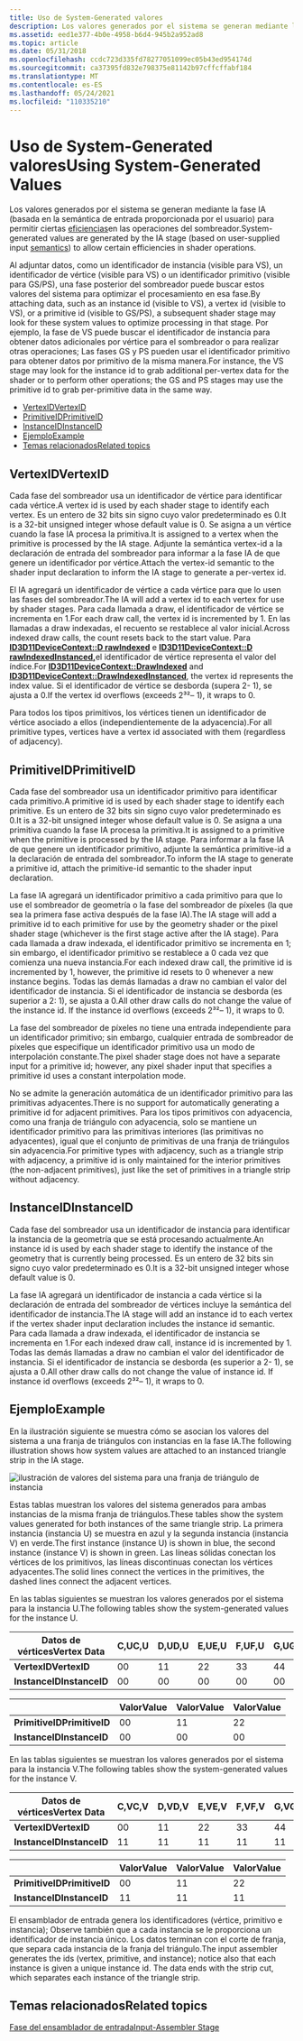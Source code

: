 ```yaml
---
title: Uso de System-Generated valores
description: Los valores generados por el sistema se generan mediante la fase IA (basada en la semántica de entrada proporcionada por el usuario) para permitir ciertas eficiencias en las operaciones del sombreador.
ms.assetid: eed1e377-4b0e-4958-b6d4-945b2a952ad8
ms.topic: article
ms.date: 05/31/2018
ms.openlocfilehash: ccdc723d335fd78277051099ec05b43ed954174d
ms.sourcegitcommit: ca37395fd832e798375e81142b97cffcffabf184
ms.translationtype: MT
ms.contentlocale: es-ES
ms.lasthandoff: 05/24/2021
ms.locfileid: "110335210"
---
```

# <a name="using-system-generated-values"></a><span data-ttu-id="a2fb6-103">Uso de System-Generated valores</span><span class="sxs-lookup"><span data-stu-id="a2fb6-103">Using System-Generated Values</span></span>

<span data-ttu-id="a2fb6-104">Los valores generados por el sistema se generan mediante la fase IA (basada en la semántica de entrada proporcionada por el usuario) para permitir ciertas [eficiencias](/windows/desktop/direct3dhlsl/dx-graphics-hlsl-semantics)en las operaciones del sombreador.</span><span class="sxs-lookup"><span data-stu-id="a2fb6-104">System-generated values are generated by the IA stage (based on user-supplied input [semantics](/windows/desktop/direct3dhlsl/dx-graphics-hlsl-semantics)) to allow certain efficiencies in shader operations.</span></span>

<span data-ttu-id="a2fb6-105">Al adjuntar datos, como un identificador de instancia (visible para VS), un identificador de vértice (visible para VS) o un identificador primitivo (visible para GS/PS), una fase posterior del sombreador puede buscar estos valores del sistema para optimizar el procesamiento en esa fase.</span><span class="sxs-lookup"><span data-stu-id="a2fb6-105">By attaching data, such as an instance id (visible to VS), a vertex id (visible to VS), or a primitive id (visible to GS/PS), a subsequent shader stage may look for these system values to optimize processing in that stage.</span></span> <span data-ttu-id="a2fb6-106">Por ejemplo, la fase de VS puede buscar el identificador de instancia para obtener datos adicionales por vértice para el sombreador o para realizar otras operaciones; Las fases GS y PS pueden usar el identificador primitivo para obtener datos por primitivo de la misma manera.</span><span class="sxs-lookup"><span data-stu-id="a2fb6-106">For instance, the VS stage may look for the instance id to grab additional per-vertex data for the shader or to perform other operations; the GS and PS stages may use the primitive id to grab per-primitive data in the same way.</span></span>

-   [<span data-ttu-id="a2fb6-107">VertexID</span><span class="sxs-lookup"><span data-stu-id="a2fb6-107">VertexID</span></span>](#vertexid)
-   [<span data-ttu-id="a2fb6-108">PrimitiveID</span><span class="sxs-lookup"><span data-stu-id="a2fb6-108">PrimitiveID</span></span>](#primitiveid)
-   [<span data-ttu-id="a2fb6-109">InstanceID</span><span class="sxs-lookup"><span data-stu-id="a2fb6-109">InstanceID</span></span>](#instanceid)
-   [<span data-ttu-id="a2fb6-110">Ejemplo</span><span class="sxs-lookup"><span data-stu-id="a2fb6-110">Example</span></span>](#example)
-   [<span data-ttu-id="a2fb6-111">Temas relacionados</span><span class="sxs-lookup"><span data-stu-id="a2fb6-111">Related topics</span></span>](#related-topics)

## <a name="vertexid"></a><span data-ttu-id="a2fb6-112">VertexID</span><span class="sxs-lookup"><span data-stu-id="a2fb6-112">VertexID</span></span>

<span data-ttu-id="a2fb6-113">Cada fase del sombreador usa un identificador de vértice para identificar cada vértice.</span><span class="sxs-lookup"><span data-stu-id="a2fb6-113">A vertex id is used by each shader stage to identify each vertex.</span></span> <span data-ttu-id="a2fb6-114">Es un entero de 32 bits sin signo cuyo valor predeterminado es 0.</span><span class="sxs-lookup"><span data-stu-id="a2fb6-114">It is a 32-bit unsigned integer whose default value is 0.</span></span> <span data-ttu-id="a2fb6-115">Se asigna a un vértice cuando la fase IA procesa la primitiva.</span><span class="sxs-lookup"><span data-stu-id="a2fb6-115">It is assigned to a vertex when the primitive is processed by the IA stage.</span></span> <span data-ttu-id="a2fb6-116">Adjunte la semántica vertex-id a la declaración de entrada del sombreador para informar a la fase IA de que genere un identificador por vértice.</span><span class="sxs-lookup"><span data-stu-id="a2fb6-116">Attach the vertex-id semantic to the shader input declaration to inform the IA stage to generate a per-vertex id.</span></span>

<span data-ttu-id="a2fb6-117">El IA agregará un identificador de vértice a cada vértice para que lo usen las fases del sombreador.</span><span class="sxs-lookup"><span data-stu-id="a2fb6-117">The IA will add a vertex id to each vertex for use by shader stages.</span></span> <span data-ttu-id="a2fb6-118">Para cada llamada a draw, el identificador de vértice se incrementa en 1.</span><span class="sxs-lookup"><span data-stu-id="a2fb6-118">For each draw call, the vertex id is incremented by 1.</span></span> <span data-ttu-id="a2fb6-119">En las llamadas a draw indexadas, el recuento se restablece al valor inicial.</span><span class="sxs-lookup"><span data-stu-id="a2fb6-119">Across indexed draw calls, the count resets back to the start value.</span></span> <span data-ttu-id="a2fb6-120">Para [**ID3D11DeviceContext::D rawIndexed**](/windows/desktop/api/D3D11/nf-d3d11-id3d11devicecontext-drawindexed) e [**ID3D11DeviceContext::D rawIndexedInstanced,**](/windows/desktop/api/D3D11/nf-d3d11-id3d11devicecontext-drawindexedinstanced)el identificador de vértice representa el valor del índice.</span><span class="sxs-lookup"><span data-stu-id="a2fb6-120">For [**ID3D11DeviceContext::DrawIndexed**](/windows/desktop/api/D3D11/nf-d3d11-id3d11devicecontext-drawindexed) and [**ID3D11DeviceContext::DrawIndexedInstanced**](/windows/desktop/api/D3D11/nf-d3d11-id3d11devicecontext-drawindexedinstanced), the vertex id represents the index value.</span></span> <span data-ttu-id="a2fb6-121">Si el identificador de vértice se desborda (supera 2- 1), se ajusta a 0.</span><span class="sxs-lookup"><span data-stu-id="a2fb6-121">If the vertex id overflows (exceeds 2³²– 1), it wraps to 0.</span></span>

<span data-ttu-id="a2fb6-122">Para todos los tipos primitivos, los vértices tienen un identificador de vértice asociado a ellos (independientemente de la adyacencia).</span><span class="sxs-lookup"><span data-stu-id="a2fb6-122">For all primitive types, vertices have a vertex id associated with them (regardless of adjacency).</span></span>

## <a name="primitiveid"></a><span data-ttu-id="a2fb6-123">PrimitiveID</span><span class="sxs-lookup"><span data-stu-id="a2fb6-123">PrimitiveID</span></span>

<span data-ttu-id="a2fb6-124">Cada fase del sombreador usa un identificador primitivo para identificar cada primitivo.</span><span class="sxs-lookup"><span data-stu-id="a2fb6-124">A primitive id is used by each shader stage to identify each primitive.</span></span> <span data-ttu-id="a2fb6-125">Es un entero de 32 bits sin signo cuyo valor predeterminado es 0.</span><span class="sxs-lookup"><span data-stu-id="a2fb6-125">It is a 32-bit unsigned integer whose default value is 0.</span></span> <span data-ttu-id="a2fb6-126">Se asigna a una primitiva cuando la fase IA procesa la primitiva.</span><span class="sxs-lookup"><span data-stu-id="a2fb6-126">It is assigned to a primitive when the primitive is processed by the IA stage.</span></span> <span data-ttu-id="a2fb6-127">Para informar a la fase IA de que genere un identificador primitivo, adjunte la semántica primitive-id a la declaración de entrada del sombreador.</span><span class="sxs-lookup"><span data-stu-id="a2fb6-127">To inform the IA stage to generate a primitive id, attach the primitive-id semantic to the shader input declaration.</span></span>

<span data-ttu-id="a2fb6-128">La fase IA agregará un identificador primitivo a cada primitivo para que lo use el sombreador de geometría o la fase del sombreador de píxeles (la que sea la primera fase activa después de la fase IA).</span><span class="sxs-lookup"><span data-stu-id="a2fb6-128">The IA stage will add a primitive id to each primitive for use by the geometry shader or the pixel shader stage (whichever is the first stage active after the IA stage).</span></span> <span data-ttu-id="a2fb6-129">Para cada llamada a draw indexada, el identificador primitivo se incrementa en 1; sin embargo, el identificador primitivo se restablece a 0 cada vez que comienza una nueva instancia.</span><span class="sxs-lookup"><span data-stu-id="a2fb6-129">For each indexed draw call, the primitive id is incremented by 1, however, the primitive id resets to 0 whenever a new instance begins.</span></span> <span data-ttu-id="a2fb6-130">Todas las demás llamadas a draw no cambian el valor del identificador de instancia. Si el identificador de instancia se desborda (es superior a 2: 1), se ajusta a 0.</span><span class="sxs-lookup"><span data-stu-id="a2fb6-130">All other draw calls do not change the value of the instance id. If the instance id overflows (exceeds 2³²– 1), it wraps to 0.</span></span>

<span data-ttu-id="a2fb6-131">La fase del sombreador de píxeles no tiene una entrada independiente para un identificador primitivo; sin embargo, cualquier entrada de sombreador de píxeles que especifique un identificador primitivo usa un modo de interpolación constante.</span><span class="sxs-lookup"><span data-stu-id="a2fb6-131">The pixel shader stage does not have a separate input for a primitive id; however, any pixel shader input that specifies a primitive id uses a constant interpolation mode.</span></span>

<span data-ttu-id="a2fb6-132">No se admite la generación automática de un identificador primitivo para las primitivas adyacentes.</span><span class="sxs-lookup"><span data-stu-id="a2fb6-132">There is no support for automatically generating a primitive id for adjacent primitives.</span></span> <span data-ttu-id="a2fb6-133">Para los tipos primitivos con adyacencia, como una franja de triángulo con adyacencia, solo se mantiene un identificador primitivo para las primitivas interiores (las primitivas no adyacentes), igual que el conjunto de primitivas de una franja de triángulos sin adyacencia.</span><span class="sxs-lookup"><span data-stu-id="a2fb6-133">For primitive types with adjacency, such as a triangle strip with adjacency, a primitive id is only maintained for the interior primitives (the non-adjacent primitives), just like the set of primitives in a triangle strip without adjacency.</span></span>

## <a name="instanceid"></a><span data-ttu-id="a2fb6-134">InstanceID</span><span class="sxs-lookup"><span data-stu-id="a2fb6-134">InstanceID</span></span>

<span data-ttu-id="a2fb6-135">Cada fase del sombreador usa un identificador de instancia para identificar la instancia de la geometría que se está procesando actualmente.</span><span class="sxs-lookup"><span data-stu-id="a2fb6-135">An instance id is used by each shader stage to identify the instance of the geometry that is currently being processed.</span></span> <span data-ttu-id="a2fb6-136">Es un entero de 32 bits sin signo cuyo valor predeterminado es 0.</span><span class="sxs-lookup"><span data-stu-id="a2fb6-136">It is a 32-bit unsigned integer whose default value is 0.</span></span>

<span data-ttu-id="a2fb6-137">La fase IA agregará un identificador de instancia a cada vértice si la declaración de entrada del sombreador de vértices incluye la semántica del identificador de instancia.</span><span class="sxs-lookup"><span data-stu-id="a2fb6-137">The IA stage will add an instance id to each vertex if the vertex shader input declaration includes the instance id semantic.</span></span> <span data-ttu-id="a2fb6-138">Para cada llamada a draw indexada, el identificador de instancia se incrementa en 1.</span><span class="sxs-lookup"><span data-stu-id="a2fb6-138">For each indexed draw call, instance id is incremented by 1.</span></span> <span data-ttu-id="a2fb6-139">Todas las demás llamadas a draw no cambian el valor del identificador de instancia. Si el identificador de instancia se desborda (es superior a 2- 1), se ajusta a 0.</span><span class="sxs-lookup"><span data-stu-id="a2fb6-139">All other draw calls do not change the value of instance id. If instance id overflows (exceeds 2³²– 1), it wraps to 0.</span></span>

## <a name="example"></a><span data-ttu-id="a2fb6-140">Ejemplo</span><span class="sxs-lookup"><span data-stu-id="a2fb6-140">Example</span></span>

<span data-ttu-id="a2fb6-141">En la ilustración siguiente se muestra cómo se asocian los valores del sistema a una franja de triángulos con instancias en la fase IA.</span><span class="sxs-lookup"><span data-stu-id="a2fb6-141">The following illustration shows how system values are attached to an instanced triangle strip in the IA stage.</span></span>

![ilustración de valores del sistema para una franja de triángulo de instancia](images/d3d10-ia-example.png)

<span data-ttu-id="a2fb6-143">Estas tablas muestran los valores del sistema generados para ambas instancias de la misma franja de triángulos.</span><span class="sxs-lookup"><span data-stu-id="a2fb6-143">These tables show the system values generated for both instances of the same triangle strip.</span></span> <span data-ttu-id="a2fb6-144">La primera instancia (instancia U) se muestra en azul y la segunda instancia (instancia V) en verde.</span><span class="sxs-lookup"><span data-stu-id="a2fb6-144">The first instance (instance U) is shown in blue, the second instance (instance V) is shown in green.</span></span> <span data-ttu-id="a2fb6-145">Las líneas sólidas conectan los vértices de los primitivos, las líneas discontinuas conectan los vértices adyacentes.</span><span class="sxs-lookup"><span data-stu-id="a2fb6-145">The solid lines connect the vertices in the primitives, the dashed lines connect the adjacent vertices.</span></span>

<span data-ttu-id="a2fb6-146">En las tablas siguientes se muestran los valores generados por el sistema para la instancia U.</span><span class="sxs-lookup"><span data-stu-id="a2fb6-146">The following tables show the system-generated values for the instance U.</span></span>



| <span data-ttu-id="a2fb6-147">Datos de vértices</span><span class="sxs-lookup"><span data-stu-id="a2fb6-147">Vertex Data</span></span>    | <span data-ttu-id="a2fb6-148">C,U</span><span class="sxs-lookup"><span data-stu-id="a2fb6-148">C,U</span></span> | <span data-ttu-id="a2fb6-149">D,U</span><span class="sxs-lookup"><span data-stu-id="a2fb6-149">D,U</span></span> | <span data-ttu-id="a2fb6-150">E,U</span><span class="sxs-lookup"><span data-stu-id="a2fb6-150">E,U</span></span> | <span data-ttu-id="a2fb6-151">F,U</span><span class="sxs-lookup"><span data-stu-id="a2fb6-151">F,U</span></span> | <span data-ttu-id="a2fb6-152">G,U</span><span class="sxs-lookup"><span data-stu-id="a2fb6-152">G,U</span></span> | <span data-ttu-id="a2fb6-153">H,U</span><span class="sxs-lookup"><span data-stu-id="a2fb6-153">H,U</span></span> | <span data-ttu-id="a2fb6-154">I,U</span><span class="sxs-lookup"><span data-stu-id="a2fb6-154">I,U</span></span> | <span data-ttu-id="a2fb6-155">J,U</span><span class="sxs-lookup"><span data-stu-id="a2fb6-155">J,U</span></span> | <span data-ttu-id="a2fb6-156">K,U</span><span class="sxs-lookup"><span data-stu-id="a2fb6-156">K,U</span></span> | <span data-ttu-id="a2fb6-157">L,U</span><span class="sxs-lookup"><span data-stu-id="a2fb6-157">L,U</span></span> |
|----------------|-----|-----|-----|-----|-----|-----|-----|-----|-----|-----|
| <span data-ttu-id="a2fb6-158">**VertexID**</span><span class="sxs-lookup"><span data-stu-id="a2fb6-158">**VertexID**</span></span>   | <span data-ttu-id="a2fb6-159">0</span><span class="sxs-lookup"><span data-stu-id="a2fb6-159">0</span></span>   | <span data-ttu-id="a2fb6-160">1</span><span class="sxs-lookup"><span data-stu-id="a2fb6-160">1</span></span>   | <span data-ttu-id="a2fb6-161">2</span><span class="sxs-lookup"><span data-stu-id="a2fb6-161">2</span></span>   | <span data-ttu-id="a2fb6-162">3</span><span class="sxs-lookup"><span data-stu-id="a2fb6-162">3</span></span>   | <span data-ttu-id="a2fb6-163">4</span><span class="sxs-lookup"><span data-stu-id="a2fb6-163">4</span></span>   | <span data-ttu-id="a2fb6-164">5</span><span class="sxs-lookup"><span data-stu-id="a2fb6-164">5</span></span>   | <span data-ttu-id="a2fb6-165">6</span><span class="sxs-lookup"><span data-stu-id="a2fb6-165">6</span></span>   | <span data-ttu-id="a2fb6-166">7</span><span class="sxs-lookup"><span data-stu-id="a2fb6-166">7</span></span>   | <span data-ttu-id="a2fb6-167">8</span><span class="sxs-lookup"><span data-stu-id="a2fb6-167">8</span></span>   | <span data-ttu-id="a2fb6-168">9</span><span class="sxs-lookup"><span data-stu-id="a2fb6-168">9</span></span>   |
| <span data-ttu-id="a2fb6-169">**InstanceID**</span><span class="sxs-lookup"><span data-stu-id="a2fb6-169">**InstanceID**</span></span> | <span data-ttu-id="a2fb6-170">0</span><span class="sxs-lookup"><span data-stu-id="a2fb6-170">0</span></span>   | <span data-ttu-id="a2fb6-171">0</span><span class="sxs-lookup"><span data-stu-id="a2fb6-171">0</span></span>   | <span data-ttu-id="a2fb6-172">0</span><span class="sxs-lookup"><span data-stu-id="a2fb6-172">0</span></span>   | <span data-ttu-id="a2fb6-173">0</span><span class="sxs-lookup"><span data-stu-id="a2fb6-173">0</span></span>   | <span data-ttu-id="a2fb6-174">0</span><span class="sxs-lookup"><span data-stu-id="a2fb6-174">0</span></span>   | <span data-ttu-id="a2fb6-175">0</span><span class="sxs-lookup"><span data-stu-id="a2fb6-175">0</span></span>   | <span data-ttu-id="a2fb6-176">0</span><span class="sxs-lookup"><span data-stu-id="a2fb6-176">0</span></span>   | <span data-ttu-id="a2fb6-177">0</span><span class="sxs-lookup"><span data-stu-id="a2fb6-177">0</span></span>   | <span data-ttu-id="a2fb6-178">0</span><span class="sxs-lookup"><span data-stu-id="a2fb6-178">0</span></span>   | <span data-ttu-id="a2fb6-179">0</span><span class="sxs-lookup"><span data-stu-id="a2fb6-179">0</span></span>   |



 



|                 | <span data-ttu-id="a2fb6-180">Valor</span><span class="sxs-lookup"><span data-stu-id="a2fb6-180">Value</span></span>    | <span data-ttu-id="a2fb6-181">Valor</span><span class="sxs-lookup"><span data-stu-id="a2fb6-181">Value</span></span>    | <span data-ttu-id="a2fb6-182">Valor</span><span class="sxs-lookup"><span data-stu-id="a2fb6-182">Value</span></span>    |
|-----------------|-----|-----|-----|
| <span data-ttu-id="a2fb6-183">**PrimitiveID**</span><span class="sxs-lookup"><span data-stu-id="a2fb6-183">**PrimitiveID**</span></span> | <span data-ttu-id="a2fb6-184">0</span><span class="sxs-lookup"><span data-stu-id="a2fb6-184">0</span></span>   | <span data-ttu-id="a2fb6-185">1</span><span class="sxs-lookup"><span data-stu-id="a2fb6-185">1</span></span>   | <span data-ttu-id="a2fb6-186">2</span><span class="sxs-lookup"><span data-stu-id="a2fb6-186">2</span></span>   |
| <span data-ttu-id="a2fb6-187">**InstanceID**</span><span class="sxs-lookup"><span data-stu-id="a2fb6-187">**InstanceID**</span></span>  | <span data-ttu-id="a2fb6-188">0</span><span class="sxs-lookup"><span data-stu-id="a2fb6-188">0</span></span>   | <span data-ttu-id="a2fb6-189">0</span><span class="sxs-lookup"><span data-stu-id="a2fb6-189">0</span></span>   | <span data-ttu-id="a2fb6-190">0</span><span class="sxs-lookup"><span data-stu-id="a2fb6-190">0</span></span>   |



 

<span data-ttu-id="a2fb6-191">En las tablas siguientes se muestran los valores generados por el sistema para la instancia V.</span><span class="sxs-lookup"><span data-stu-id="a2fb6-191">The following tables show the system-generated values for the instance V.</span></span>



| <span data-ttu-id="a2fb6-192">Datos de vértices</span><span class="sxs-lookup"><span data-stu-id="a2fb6-192">Vertex Data</span></span>    | <span data-ttu-id="a2fb6-193">C,V</span><span class="sxs-lookup"><span data-stu-id="a2fb6-193">C,V</span></span> | <span data-ttu-id="a2fb6-194">D,V</span><span class="sxs-lookup"><span data-stu-id="a2fb6-194">D,V</span></span> | <span data-ttu-id="a2fb6-195">E,V</span><span class="sxs-lookup"><span data-stu-id="a2fb6-195">E,V</span></span> | <span data-ttu-id="a2fb6-196">F,V</span><span class="sxs-lookup"><span data-stu-id="a2fb6-196">F,V</span></span> | <span data-ttu-id="a2fb6-197">G,V</span><span class="sxs-lookup"><span data-stu-id="a2fb6-197">G,V</span></span> | <span data-ttu-id="a2fb6-198">H,V</span><span class="sxs-lookup"><span data-stu-id="a2fb6-198">H,V</span></span> | <span data-ttu-id="a2fb6-199">I,V</span><span class="sxs-lookup"><span data-stu-id="a2fb6-199">I,V</span></span> | <span data-ttu-id="a2fb6-200">J,V</span><span class="sxs-lookup"><span data-stu-id="a2fb6-200">J,V</span></span> | <span data-ttu-id="a2fb6-201">K,V</span><span class="sxs-lookup"><span data-stu-id="a2fb6-201">K,V</span></span> | <span data-ttu-id="a2fb6-202">L,V</span><span class="sxs-lookup"><span data-stu-id="a2fb6-202">L,V</span></span> |
|----------------|-----|-----|-----|-----|-----|-----|-----|-----|-----|-----|
| <span data-ttu-id="a2fb6-203">**VertexID**</span><span class="sxs-lookup"><span data-stu-id="a2fb6-203">**VertexID**</span></span>   | <span data-ttu-id="a2fb6-204">0</span><span class="sxs-lookup"><span data-stu-id="a2fb6-204">0</span></span>   | <span data-ttu-id="a2fb6-205">1</span><span class="sxs-lookup"><span data-stu-id="a2fb6-205">1</span></span>   | <span data-ttu-id="a2fb6-206">2</span><span class="sxs-lookup"><span data-stu-id="a2fb6-206">2</span></span>   | <span data-ttu-id="a2fb6-207">3</span><span class="sxs-lookup"><span data-stu-id="a2fb6-207">3</span></span>   | <span data-ttu-id="a2fb6-208">4</span><span class="sxs-lookup"><span data-stu-id="a2fb6-208">4</span></span>   | <span data-ttu-id="a2fb6-209">5</span><span class="sxs-lookup"><span data-stu-id="a2fb6-209">5</span></span>   | <span data-ttu-id="a2fb6-210">6</span><span class="sxs-lookup"><span data-stu-id="a2fb6-210">6</span></span>   | <span data-ttu-id="a2fb6-211">7</span><span class="sxs-lookup"><span data-stu-id="a2fb6-211">7</span></span>   | <span data-ttu-id="a2fb6-212">8</span><span class="sxs-lookup"><span data-stu-id="a2fb6-212">8</span></span>   | <span data-ttu-id="a2fb6-213">9</span><span class="sxs-lookup"><span data-stu-id="a2fb6-213">9</span></span>   |
| <span data-ttu-id="a2fb6-214">**InstanceID**</span><span class="sxs-lookup"><span data-stu-id="a2fb6-214">**InstanceID**</span></span> | <span data-ttu-id="a2fb6-215">1</span><span class="sxs-lookup"><span data-stu-id="a2fb6-215">1</span></span>   | <span data-ttu-id="a2fb6-216">1</span><span class="sxs-lookup"><span data-stu-id="a2fb6-216">1</span></span>   | <span data-ttu-id="a2fb6-217">1</span><span class="sxs-lookup"><span data-stu-id="a2fb6-217">1</span></span>   | <span data-ttu-id="a2fb6-218">1</span><span class="sxs-lookup"><span data-stu-id="a2fb6-218">1</span></span>   | <span data-ttu-id="a2fb6-219">1</span><span class="sxs-lookup"><span data-stu-id="a2fb6-219">1</span></span>   | <span data-ttu-id="a2fb6-220">1</span><span class="sxs-lookup"><span data-stu-id="a2fb6-220">1</span></span>   | <span data-ttu-id="a2fb6-221">1</span><span class="sxs-lookup"><span data-stu-id="a2fb6-221">1</span></span>   | <span data-ttu-id="a2fb6-222">1</span><span class="sxs-lookup"><span data-stu-id="a2fb6-222">1</span></span>   | <span data-ttu-id="a2fb6-223">1</span><span class="sxs-lookup"><span data-stu-id="a2fb6-223">1</span></span>   | <span data-ttu-id="a2fb6-224">1</span><span class="sxs-lookup"><span data-stu-id="a2fb6-224">1</span></span>   |



 



|                 |<span data-ttu-id="a2fb6-225">Valor</span><span class="sxs-lookup"><span data-stu-id="a2fb6-225">Value</span></span>     | <span data-ttu-id="a2fb6-226">Valor</span><span class="sxs-lookup"><span data-stu-id="a2fb6-226">Value</span></span>    |  <span data-ttu-id="a2fb6-227">Valor</span><span class="sxs-lookup"><span data-stu-id="a2fb6-227">Value</span></span>   |
|-----------------|-----|-----|-----|
| <span data-ttu-id="a2fb6-228">**PrimitiveID**</span><span class="sxs-lookup"><span data-stu-id="a2fb6-228">**PrimitiveID**</span></span> | <span data-ttu-id="a2fb6-229">0</span><span class="sxs-lookup"><span data-stu-id="a2fb6-229">0</span></span>   | <span data-ttu-id="a2fb6-230">1</span><span class="sxs-lookup"><span data-stu-id="a2fb6-230">1</span></span>   | <span data-ttu-id="a2fb6-231">2</span><span class="sxs-lookup"><span data-stu-id="a2fb6-231">2</span></span>   |
| <span data-ttu-id="a2fb6-232">**InstanceID**</span><span class="sxs-lookup"><span data-stu-id="a2fb6-232">**InstanceID**</span></span>  | <span data-ttu-id="a2fb6-233">1</span><span class="sxs-lookup"><span data-stu-id="a2fb6-233">1</span></span>   | <span data-ttu-id="a2fb6-234">1</span><span class="sxs-lookup"><span data-stu-id="a2fb6-234">1</span></span>   | <span data-ttu-id="a2fb6-235">1</span><span class="sxs-lookup"><span data-stu-id="a2fb6-235">1</span></span>   |



 

<span data-ttu-id="a2fb6-236">El ensamblador de entrada genera los identificadores (vértice, primitivo e instancia); Observe también que a cada instancia se le proporciona un identificador de instancia único. Los datos terminan con el corte de franja, que separa cada instancia de la franja del triángulo.</span><span class="sxs-lookup"><span data-stu-id="a2fb6-236">The input assembler generates the ids (vertex, primitive, and instance); notice also that each instance is given a unique instance id. The data ends with the strip cut, which separates each instance of the triangle strip.</span></span>

## <a name="related-topics"></a><span data-ttu-id="a2fb6-237">Temas relacionados</span><span class="sxs-lookup"><span data-stu-id="a2fb6-237">Related topics</span></span>

<dl> <dt>

[<span data-ttu-id="a2fb6-238">Fase del ensamblador de entrada</span><span class="sxs-lookup"><span data-stu-id="a2fb6-238">Input-Assembler Stage</span></span>](d3d10-graphics-programming-guide-input-assembler-stage.md)
</dt> </dl>

 

 